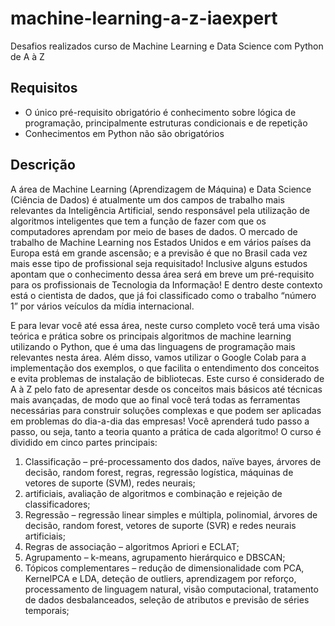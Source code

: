 # machine-learning-a-z-iaexpert
Desafios realizados curso de Machine Learning e Data Science com Python de A à Z
## Requisitos
- O único pré-requisito obrigatório é conhecimento sobre lógica de programação, principalmente estruturas condicionais e de repetição
- Conhecimentos em Python não são obrigatórios

## Descrição
A área de Machine Learning (Aprendizagem de Máquina) e Data Science (Ciência de Dados) é atualmente um dos campos de trabalho mais relevantes da Inteligência Artificial, sendo responsável pela utilização de algoritmos inteligentes que tem a função de fazer com que os computadores aprendam por meio de bases de dados. O mercado de trabalho de Machine Learning nos Estados Unidos e em vários países da Europa está em grande ascensão; e a previsão é que no Brasil cada vez mais esse tipo de profissional seja requisitado! Inclusive alguns estudos apontam que o conhecimento dessa área será em breve um pré-requisito para os profissionais de Tecnologia da Informação! E dentro deste contexto está o cientista de dados, que já foi classificado como o trabalho “número 1” por vários veículos da mídia internacional.

E para levar você até essa área, neste curso completo você terá uma visão teórica e prática sobre os principais algoritmos de machine learning utilizando o Python, que é uma das linguagens de programação mais relevantes nesta área. Além disso, vamos utilizar o Google Colab para a implementação dos exemplos, o que facilita o entendimento dos conceitos e evita problemas de instalação de bibliotecas. Este curso é considerado de A à Z pelo fato de apresentar desde os conceitos mais básicos até técnicas mais avançadas, de modo que ao final você terá todas as ferramentas necessárias para construir soluções complexas e que podem ser aplicadas em problemas do dia-a-dia das empresas! Você aprenderá tudo passo a passo, ou seja, tanto a teoria quanto a prática de cada algoritmo! O curso é dividido em cinco partes principais:

1. Classificação – pré-processamento dos dados, naïve bayes, árvores de decisão, random forest, regras, regressão logística, máquinas de vetores de suporte (SVM), redes neurais;
2. artificiais, avaliação de algoritmos e combinação e rejeição de classificadores;
3. Regressão – regressão linear simples e múltipla, polinomial, árvores de decisão, random forest, vetores de suporte (SVR) e redes neurais artificiais;
4. Regras de associação – algoritmos Apriori e ECLAT;
5. Agrupamento – k-means, agrupamento hierárquico e DBSCAN;
6. Tópicos complementares – redução de dimensionalidade com PCA, KernelPCA e LDA, deteção de outliers, aprendizagem por reforço, processamento de linguagem natural, visão computacional, tratamento de dados desbalanceados, seleção de atributos e previsão de séries temporais;
